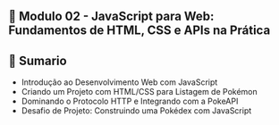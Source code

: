 ## 📌 **Modulo 02 - JavaScript para Web: Fundamentos de HTML, CSS e APIs na Prática**

## 📎 **Sumario**
- Introdução ao Desenvolvimento Web com JavaScript
- Criando um Projeto com HTML/CSS para Listagem de Pokémon
- Dominando o Protocolo HTTP e Integrando com a PokeAPI
- Desafio de Projeto: Construindo uma Pokédex com JavaScript





